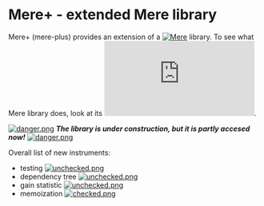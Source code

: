 # Mere+ - extended Mere library

Mere+ (mere-plus) provides an extension of a [![Mere](https://github.com/GlaDos28/mere)]() library.
To see what Mere library does, look at its [![README](https://github.com/GlaDos28/mere/blob/master/README.md)]().

[![danger.png](https://s28.postimg.org/5j9r5brv1/danger.png)](https://postimg.org/image/4486glqrt/) ***The library is under construction, but it is partly accesed now!*** [![danger.png](https://s28.postimg.org/5j9r5brv1/danger.png)](https://postimg.org/image/4486glqrt/)

Overall list of new instruments:

- testing [![unchecked.png](https://s27.postimg.org/3npt6xm9f/unchecked_1.png)](https://postimg.org/image/qcf06i3n3/)
- dependency tree [![unchecked.png](https://s27.postimg.org/3npt6xm9f/unchecked_1.png)](https://postimg.org/image/qcf06i3n3/)
- gain statistic [![unchecked.png](https://s27.postimg.org/3npt6xm9f/unchecked_1.png)](https://postimg.org/image/qcf06i3n3/)
- memoization [![checked.png](https://s24.postimg.org/4ar2fhkk5/checked.png)](https://postimg.org/image/wnmk5y6a9/)

